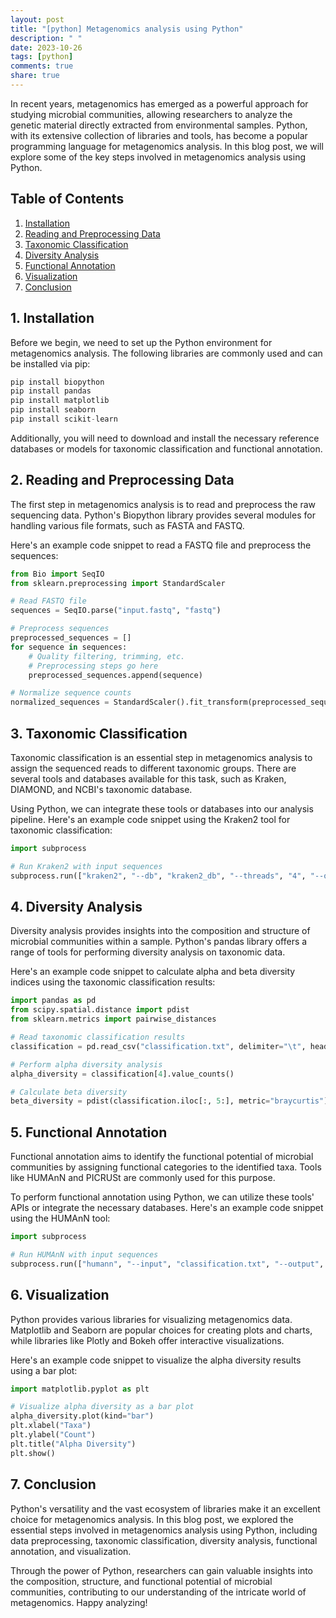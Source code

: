 ```yaml
---
layout: post
title: "[python] Metagenomics analysis using Python"
description: " "
date: 2023-10-26
tags: [python]
comments: true
share: true
---
```


In recent years, metagenomics has emerged as a powerful approach for studying microbial communities, allowing researchers to analyze the genetic material directly extracted from environmental samples. Python, with its extensive collection of libraries and tools, has become a popular programming language for metagenomics analysis. In this blog post, we will explore some of the key steps involved in metagenomics analysis using Python.

## Table of Contents
1. [Installation](#installation)
2. [Reading and Preprocessing Data](#data-preprocessing)
3. [Taxonomic Classification](#taxonomic-classification)
4. [Diversity Analysis](#diversity-analysis)
5. [Functional Annotation](#functional-annotation)
6. [Visualization](#visualization)
7. [Conclusion](#conclusion)

## 1. Installation<a name="installation"></a>

Before we begin, we need to set up the Python environment for metagenomics analysis. The following libraries are commonly used and can be installed via pip:

```python
pip install biopython
pip install pandas
pip install matplotlib
pip install seaborn
pip install scikit-learn
```

Additionally, you will need to download and install the necessary reference databases or models for taxonomic classification and functional annotation.

## 2. Reading and Preprocessing Data<a name="data-preprocessing"></a>

The first step in metagenomics analysis is to read and preprocess the raw sequencing data. Python's Biopython library provides several modules for handling various file formats, such as FASTA and FASTQ.

Here's an example code snippet to read a FASTQ file and preprocess the sequences:

```python
from Bio import SeqIO
from sklearn.preprocessing import StandardScaler

# Read FASTQ file
sequences = SeqIO.parse("input.fastq", "fastq")

# Preprocess sequences
preprocessed_sequences = []
for sequence in sequences:
    # Quality filtering, trimming, etc.
    # Preprocessing steps go here
    preprocessed_sequences.append(sequence)

# Normalize sequence counts
normalized_sequences = StandardScaler().fit_transform(preprocessed_sequences)
```

## 3. Taxonomic Classification<a name="taxonomic-classification"></a>

Taxonomic classification is an essential step in metagenomics analysis to assign the sequenced reads to different taxonomic groups. There are several tools and databases available for this task, such as Kraken, DIAMOND, and NCBI's taxonomic database.

Using Python, we can integrate these tools or databases into our analysis pipeline. Here's an example code snippet using the Kraken2 tool for taxonomic classification:

```python
import subprocess

# Run Kraken2 with input sequences
subprocess.run(["kraken2", "--db", "kraken2_db", "--threads", "4", "--output", "classification.txt", "input.fasta"])
```

## 4. Diversity Analysis<a name="diversity-analysis"></a>

Diversity analysis provides insights into the composition and structure of microbial communities within a sample. Python's pandas library offers a range of tools for performing diversity analysis on taxonomic data.

Here's an example code snippet to calculate alpha and beta diversity indices using the taxonomic classification results:

```python
import pandas as pd
from scipy.spatial.distance import pdist
from sklearn.metrics import pairwise_distances

# Read taxonomic classification results
classification = pd.read_csv("classification.txt", delimiter="\t", header=None)

# Perform alpha diversity analysis
alpha_diversity = classification[4].value_counts()

# Calculate beta diversity
beta_diversity = pdist(classification.iloc[:, 5:], metric="braycurtis")
```

## 5. Functional Annotation<a name="functional-annotation"></a>

Functional annotation aims to identify the functional potential of microbial communities by assigning functional categories to the identified taxa. Tools like HUMAnN and PICRUSt are commonly used for this purpose.

To perform functional annotation using Python, we can utilize these tools' APIs or integrate the necessary databases. Here's an example code snippet using the HUMAnN tool:

```python
import subprocess

# Run HUMAnN with input sequences
subprocess.run(["humann", "--input", "classification.txt", "--output", "annotation.txt"])
```

## 6. Visualization<a name="visualization"></a>

Python provides various libraries for visualizing metagenomics data. Matplotlib and Seaborn are popular choices for creating plots and charts, while libraries like Plotly and Bokeh offer interactive visualizations.

Here's an example code snippet to visualize the alpha diversity results using a bar plot:

```python
import matplotlib.pyplot as plt

# Visualize alpha diversity as a bar plot
alpha_diversity.plot(kind="bar")
plt.xlabel("Taxa")
plt.ylabel("Count")
plt.title("Alpha Diversity")
plt.show()
```

## 7. Conclusion<a name="conclusion"></a>

Python's versatility and the vast ecosystem of libraries make it an excellent choice for metagenomics analysis. In this blog post, we explored the essential steps involved in metagenomics analysis using Python, including data preprocessing, taxonomic classification, diversity analysis, functional annotation, and visualization.

Through the power of Python, researchers can gain valuable insights into the composition, structure, and functional potential of microbial communities, contributing to our understanding of the intricate world of metagenomics. Happy analyzing!